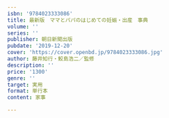 ```yaml
---
isbn: '9784023333086'
title: 最新版　ママとパパのはじめての妊娠・出産　事典
volume: ''
series: ''
publisher: 朝日新聞出版
pubdate: '2019-12-20'
cover: 'https://cover.openbd.jp/9784023333086.jpg'
author: 藤井知行・鮫島浩二／監修
description: ''
price: '1300'
genre: ''
target: 実用
format: 単行本
content: 家事

---
```


